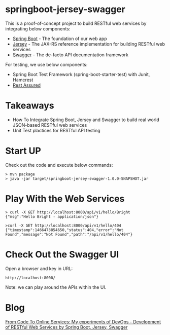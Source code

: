 # springboot-jersey-swagger

This is a proof-of-concept project to build RESTful web services by integrating below components:
 - [Spring Boot](http://projects.spring.io/spring-boot/) - The foundation of our web app
 - [Jersey](https://jersey.java.net/) - The JAX-RS reference implementation for building RESTful web services
 - [Swagger](https://github.com/swagger-api/swagger-ui) - The de-facto API documentation framework

For testing, we use below components:
 - Spring Boot Test Framework (spring-boot-starter-test) with Junit, Hamcrest
 - [Rest Assured](https://github.com/rest-assured/rest-assured)


# Takeaways
 - How To Integrate Spring Boot, Jersey and Swagger to build real world JSON-based RESTful web services
 - Unit Test plactices for RESTful API testing
 
# Start UP
Check out the code and execute below commands:
```
> mvn package
> java -jar target/springboot-jersey-swagger-1.0.0-SNAPSHOT.jar
```

# Play With the Web Services
```
> curl -X GET http://localhost:8000/api/v1/hello/Bright
{"msg":"Hello Bright - application/json"}

>curl -X GET http://localhost:8000/api/v1/hello/404
{"timestamp":1466473854650,"status":404,"error":"Not Found","message":"Not Found","path":"/api/v1/hello/404"}
```

# Check Out the Swagger UI
Open a browser and key in URL:
```
http://localhost:8000/
```
Note: we can play around the APIs within the UI.

# Blog
[From Code To Online Services: My experiments of DevOps - Development of RESTful Web Services by Spring Boot, Jersey, Swagger](http://bright-zheng.blogspot.sg/2016/06/from-code-to-online-services-my_61.html)